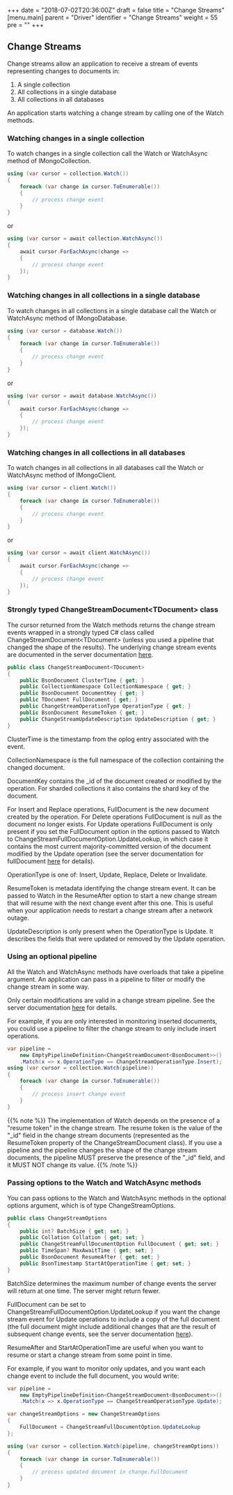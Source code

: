 +++
date = "2018-07-02T20:36:00Z"
draft = false
title = "Change Streams"
[menu.main]
  parent = "Driver"
  identifier = "Change Streams"
  weight = 55
  pre = "<i class='fa'></i>"
+++

## Change Streams

Change streams allow an application to receive a stream of events representing changes to documents in:

1. A single collection
2. All collections in a single database
3. All collections in all databases

An application starts watching a change stream by calling one of the Watch methods.

### Watching changes in a single collection

To watch changes in a single collection call the Watch or WatchAsync method of IMongoCollection.

```csharp
using (var cursor = collection.Watch())
{
    foreach (var change in cursor.ToEnumerable())
    {
        // process change event
    }
}
```

or

```csharp
using (var cursor = await collection.WatchAsync())
{
    await cursor.ForEachAsync(change =>
    {
        // process change event
    });
}
```

### Watching changes in all collections in a single database

To watch changes in all collections in a single database call the Watch or WatchAsync method of IMongoDatabase.

```csharp
using (var cursor = database.Watch())
{
    foreach (var change in cursor.ToEnumerable())
    {
        // process change event
    }
}
```

or

```csharp
using (var cursor = await database.WatchAsync())
{
    await cursor.ForEachAsync(change =>
    {
        // process change event
    });
}
```

### Watching changes in all collections in all databases

To watch changes in all collections in all databases call the Watch or WatchAsync method of IMongoClient.

```csharp
using (var cursor = client.Watch())
{
    foreach (var change in cursor.ToEnumerable())
    {
        // process change event
    }
}
```

or

```csharp
using (var cursor = await client.WatchAsync())
{
    await cursor.ForEachAsync(change =>
    {
        // process change event
    });
}
```

### Strongly typed ChangeStreamDocument&lt;TDocument&gt; class

The cursor returned from the Watch methods returns the change stream events wrapped in a strongly typed C# class called ChangeStreamDocument&lt;TDocument&gt; (unless you used a pipeline that changed the shape of the results). The underlying change stream events are documented in the server documentation [here](https://www.mongodb.com/docs/manual/reference/change-events/).

```csharp
public class ChangeStreamDocument<TDocument>
{
    public BsonDocument ClusterTime { get; }
    public CollectionNamespace CollectionNamespace { get; }
    public BsonDocument DocumentKey { get; }
    public TDocument FullDocument { get; }
    public ChangeStreamOperationType OperationType { get; }
    public BsonDocument ResumeToken { get; }
    public ChangeStreamUpdateDescription UpdateDescription { get; }
}
```

ClusterTime is the timestamp from the oplog entry associated with the event.

CollectionNamespace is the full namespace of the collection containing the changed document.

DocumentKey contains the _id of the document created or modified by the operation. For sharded collections it also contains the shard key of the document.

For Insert and Replace operations,  FullDocument is the new document created by the operation. For Delete operations FullDocument is null as the document no longer exists. For Update operations FullDocument is only present if you set the FullDocument option in the options passed to Watch to ChangeStreamFullDocumentOption.UpdateLookup, in which case it contains the most current majority-committed version of the document modified by the Update operation (see the server documentation for fullDocument [here](https://www.mongodb.com/docs/manual/reference/change-events/) for details).

OperationType is one of: Insert, Update, Replace, Delete or Invalidate.

ResumeToken is metadata identifying the change stream event. It can be passed to Watch in the ResumeAfter option to start a new change stream that will resume with the next change event after this one. This is useful when your application needs to restart a change stream after a network outage.

UpdateDescription is only present when the OperationType is Update. It describes the fields that were updated or removed by the Update operation.

### Using an optional pipeline

All the Watch and WatchAsync methods have overloads that take a pipeline argument. An application can pass in a pipeline to filter or modify the change stream in some way.

Only certain modifications are valid in a change stream pipeline. See the server documentation [here](https://www.mongodb.com/docs/manual/changeStreams/#modify-change-stream-output) for details.

For example, if you are only interested in monitoring inserted documents, you could use a pipeline to filter the change stream to only include insert operations.

```csharp
var pipeline = 
    new EmptyPipelineDefinition<ChangeStreamDocument<BsonDocument>>()
    .Match(x => x.OperationType == ChangeStreamOperationType.Insert);
using (var cursor = collection.Watch(pipeline))
{
    foreach (var change in cursor.ToEnumerable())
    {
        // process insert change event
    }
}
```

{{% note %}}
The implementation of Watch depends on the presence of a "resume token" in the change stream. The resume token is the value of the "_id" field in the change stream documents (represented as the ResumeToken property of the ChangeStreamDocument class). If you use a pipeline and the pipeline changes the shape of the change stream documents, the pipeline MUST preserve the presence of the "_id" field, and it MUST NOT change its value.
{{% /note %}}

### Passing options to the Watch and WatchAsync methods

You can pass options to the Watch and WatchAsync methods in the optional options argument, which is of type ChangeStreamOptions.

```csharp
public class ChangeStreamOptions
{
    public int? BatchSize { get; set; }
    public Collation Collation { get; set; }
    public ChangeStreamFullDocumentOption FullDocument { get; set; }
    public TimeSpan? MaxAwaitTime { get; set; }
    public BsonDocument ResumeAfter { get; set; }
    public BsonTimestamp StartAtOperationTime { get; set; }
}
```

BatchSize determines the maximum number of change events the server will return at one time. The server might return fewer.

FullDocument can be set to ChangeStreamFullDocumentOption.UpdateLookup if you want the change stream event for Update operations to include a copy of the full document (the full document might include additional changes that are the result of subsequent change events, see the server documentation [here](https://www.mongodb.com/docs/manual/reference/change-events/#update-event)).

ResumeAfter and StartAtOperationTime are useful when you want to resume or start a change stream from some point in time.

For example, if you want to monitor only updates, and you want each change event to include the full document, you would write:

```csharp
var pipeline = 
    new EmptyPipelineDefinition<ChangeStreamDocument<BsonDocument>>()
    .Match(x => x.OperationType == ChangeStreamOperationType.Update);

var changeStreamOptions = new ChangeStreamOptions
{
    FullDocument = ChangeStreamFullDocumentOption.UpdateLookup
};

using (var cursor = collection.Watch(pipeline, changeStreamOptions))
{
    foreach (var change in cursor.ToEnumerable())
    {
        // process updated document in change.FullDocument
    }
}
```
